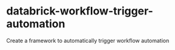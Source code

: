 # databrick-workflow-trigger-automation
Create a framework to automatically trigger workflow automation
